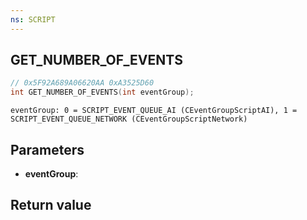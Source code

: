 ```yaml
---
ns: SCRIPT
---
```

## GET_NUMBER_OF_EVENTS

```c
// 0x5F92A689A06620AA 0xA3525D60
int GET_NUMBER_OF_EVENTS(int eventGroup);
```

```
eventGroup: 0 = SCRIPT_EVENT_QUEUE_AI (CEventGroupScriptAI), 1 = SCRIPT_EVENT_QUEUE_NETWORK (CEventGroupScriptNetwork)
```

## Parameters
* **eventGroup**: 

## Return value
